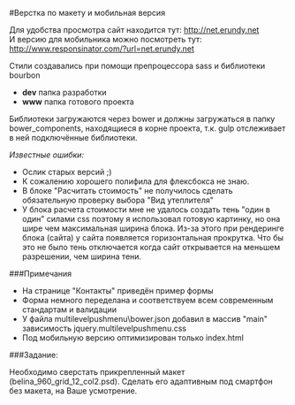 #Верстка по макету и мобильная версия

Для удобства просмотра сайт находится тут: http://net.erundy.net<br/>
И версию для мобильника можно посмотреть тут: http://www.responsinator.com/?url=net.erundy.net

Стили создавались при помощи препроцессора sass и библиотеки bourbon

* **dev** папка разработки
* **www** папка готового проекта


Библиотеки загружаются через bower и должны загружаться в папку bower_components, находящиеся в корне проекта, т.к. gulp отслеживает в ней подключённые библиотеки.


*Известные ошибки:*
* Ослик старых версий ;)
* К сожалению хорошего полифила для флексбокса не знаю.
* В блоке "Расчитать стоимость" не получилось сделать обязательную проверку выбора "Вид утеплителя"
* У блока расчета стоимости мне не удалось создать тень "один в один" силами css поэтому я использовал готовую картинку, но она шире чем максимальная ширина блока. Из-за этого при рендеринге блока (сайта) у сайта появляется горизонтальная прокрутка. Что бы это не было тень отключается когда сайт открывается на меньшем разрешении, чем ширина тени.

###Примечания
* На странице "Контакты" приведён пример формы
* Форма немного переделана и соответствуем всем современным стандартам и валидации
* У файла multilevelpushmenu\bower.json добавил в массив "main" зависимость jquery.multilevelpushmenu.css 
* Под мобильную версию оптимизирован только index.html
 

###Задание:

Необходимо сверстать прикрепленный макет (belina_960_grid_12_col2.psd). Сделать его адаптивным под смартфон без макета, на Ваше усмотрение.
